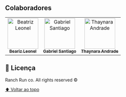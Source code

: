 
## Colaboradores

<table>
  <tr>
    <td align="center">
      <a href="#">
        <img src="https://avatars.githubusercontent.com/u/55257763?v=4" width="100px;" alt="Beatriz Leonel"/><br>
        <sub>
          <b>Beariz Leonel</b>
        </sub>
      </a>
    </td>
    <td align="center">
      <a href="#">
        <img src="https://avatars.githubusercontent.com/u/83718149?v=4" width="100px;" alt="Gabriel Santiago"/><br>
        <sub>
          <b>Gabriel Santiago</b>
        </sub>
      </a>
    </td>
    <td align="center">
      <a href="#">
        <img src="https://avatars.githubusercontent.com/u/81530813?v=4" width="100px;" alt="Thaynara Andrade"/><br>
        <sub>
          <b>Thaynara Andrade</b>
        </sub>
      </a>
    </td>
  </tr>
</table>

## 📝 Licença

Ranch Run co. All rights reserved ©

[⬆ Voltar ao topo](#RashRun)<br>
